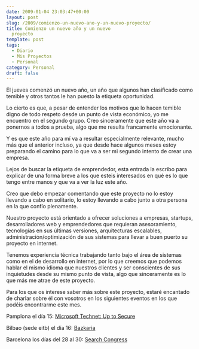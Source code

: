 ```yaml
---
date: 2009-01-04 23:03:47+00:00
layout: post
slug: /2009/comienzo-un-nuevo-ano-y-un-nuevo-proyecto/
title: Comienzo un nuevo año y un nuevo
  proyecto
template: post
tags:
  - Diario
  - Mis Proyectos
  - Personal
category: Personal
draft: false
---
```


El jueves comenzó un nuevo año, un año que algunos han clasificado como temible y otros tantos le han puesto la etiqueta oportunidad.

Lo cierto es que, a pesar de entender los motivos que lo hacen temible digno de todo respeto desde un punto de vista económico, yo me encuentro en el segundo grupo. Creo sinceramente que este año va a ponernos a todos a prueba, algo que me resulta francamente emocionante.

Y es que este año para mí va a resultar especialmente relevante, mucho más que el anterior incluso, ya que desde hace algunos meses estoy preparando el camino para lo que va a ser mi segundo intento de crear una empresa.

Lejos de buscar la etiqueta de emprendedor, esta entrada la escribo para explicar de una forma breve a los que esteis interesados en qué es lo que tengo entre manos y que va a ver la luz este año.

Creo que debo empezar comentando que este proyecto no lo estoy llevando a cabo en solitario, lo estoy llevando a cabo junto a otra persona en la que confío plenamente.

Nuestro proyecto está orientado a ofrecer soluciones a empresas, startups, desarrolladores web y emprendedores que requieran asesoramiento, tecnologías en sus últimas versiones, arquitecturas escalables, administración/optimización de sus sistemas para llevar a buen puerto su proyecto en internet.

Tenemos experiencia técnica trabajando tanto bajo el área de sistemas como en el de desarrollo en internet, por lo que creemos que podemos hablar el mismo idioma que nuestros clientes y ser conscientes de sus inquietudes desde su mismo punto de vista, algo que sinceramente es lo que más me atrae de este proyecto.

Para los que os interese saber más sobre este proyecto, estaré encantado de charlar sobre él con vosotros en los siguientes eventos en los que podéis encontrarme este mes.

Pamplona el día 15: [Microsoft Technet: Up to Secure](http://msevents.microsoft.com/CUI/EventDetail.aspx?EventID=1032398446&Culture=es-ES)

Bilbao (sede eitb) el día 16: [Bazkaria](http://www.bazkaria.com/bazkaria-2009/)

Barcelona los días del 28 al 30: [Search Congress](http://www.search-congress.com)
